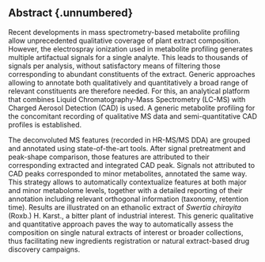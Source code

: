 ## Abstract {.unnumbered}

Recent developments in mass spectrometry-based metabolite profiling allow unprecedented qualitative coverage of plant extract composition.
However, the electrospray ionization used in metabolite profiling generates multiple artifactual signals for a single analyte.
This leads to thousands of signals per analysis, without satisfactory means of filtering those corresponding to abundant constituents of the extract.
Generic approaches allowing to annotate both qualitatively and quantitatively a broad range of relevant constituents are therefore needed.
For this, an analytical platform that combines Liquid Chromatography-Mass Spectrometry (LC-MS) with Charged Aerosol Detection (CAD) is used.
A generic metabolite profiling for the concomitant recording of qualitative MS data and semi-quantitative CAD profiles is established. 

The deconvoluted MS features (recorded in HR-MS/MS DDA) are grouped and annotated using state-of-the-art tools.
After signal pretreatment and peak-shape comparison, those features are attributed to their corresponding extracted and integrated CAD peak.
Signals not attributed to CAD peaks corresponded to minor metabolites, annotated the same way.
This strategy allows to automatically contextualize features at both major and minor metabolome levels, together with a detailed reporting of their annotation including relevant orthogonal information (taxonomy, retention time).
Results are illustrated on an ethanolic extract of *Swertia chirayita* (Roxb.) H. Karst., a bitter plant of industrial interest.
This generic qualitative and quantitative approach paves the way to automatically assess the composition on single natural extracts of interest or broader collections, thus facilitating new ingredients registration or natural extract-based drug discovery campaigns.
